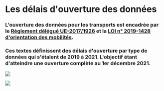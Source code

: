 # Les délais d'ouverture des données

### L'ouverture des données pour les transports est encadrée par le [Règlement délégué UE-2017/1926](https://eur-lex.europa.eu/legal-content/FR/TXT/PDF/?uri=CELEX:32017R1926\&from=IT) et la [LOI n° 2019-1428 d'orientation des mobilités](https://www.legifrance.gouv.fr/jorf/id/JORFTEXT000039666574?r=oNh6LT6E8L).&#x20;

### Ces textes définissent des délais d'ouverture par type de données qui s'étalent de 2019 à 2021. L'objectif étant d'atteindre une ouverture complète au 1er décembre 2021.&#x20;



![](<../.gitbook/assets/Délais ouverture des données - transport.data.gouv\_1.jpg>)

![](<../.gitbook/assets/Délais ouverture des données - transport.data.gouv\_2 (1).jpg>)

